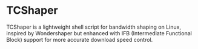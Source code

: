 # TCShaper
TCShaper is a lightweight shell script for bandwidth shaping on Linux, inspired by Wondershaper but enhanced with IFB (Intermediate Functional Block) support for more accurate download speed control.
